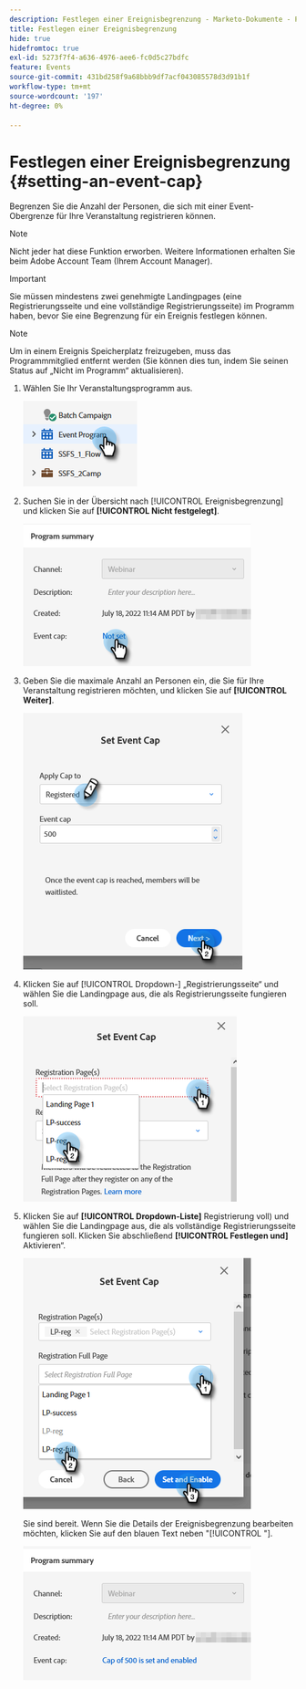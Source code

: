 ```yaml
---
description: Festlegen einer Ereignisbegrenzung - Marketo-Dokumente - Produktdokumentation
title: Festlegen einer Ereignisbegrenzung
hide: true
hidefromtoc: true
exl-id: 5273f7f4-a636-4976-aee6-fc0d5c27bdfc
feature: Events
source-git-commit: 431bd258f9a68bbb9df7acf043085578d3d91b1f
workflow-type: tm+mt
source-wordcount: '197'
ht-degree: 0%

---
```


# Festlegen einer Ereignisbegrenzung {#setting-an-event-cap}

Begrenzen Sie die Anzahl der Personen, die sich mit einer Event-Obergrenze für Ihre Veranstaltung registrieren können.

>[!NOTE]
>
>Nicht jeder hat diese Funktion erworben. Weitere Informationen erhalten Sie beim Adobe Account Team (Ihrem Account Manager).

>[!IMPORTANT]
>Sie müssen mindestens zwei genehmigte Landingpages (eine Registrierungsseite und eine vollständige Registrierungsseite) im Programm haben, bevor Sie eine Begrenzung für ein Ereignis festlegen können.

>[!NOTE]
>
>Um in einem Ereignis Speicherplatz freizugeben, muss das Programmmitglied entfernt werden (Sie können dies tun, indem Sie seinen Status auf „Nicht im Programm“ aktualisieren).

1. Wählen Sie Ihr Veranstaltungsprogramm aus.

   ![](assets/setting-an-event-cap-1.png)

1. Suchen Sie in der Übersicht nach [!UICONTROL Ereignisbegrenzung] und klicken Sie auf **[!UICONTROL Nicht festgelegt]**.

   ![](assets/setting-an-event-cap-2.png)

1. Geben Sie die maximale Anzahl an Personen ein, die Sie für Ihre Veranstaltung registrieren möchten, und klicken Sie auf **[!UICONTROL Weiter]**.

   ![](assets/setting-an-event-cap-3.png)

1. Klicken Sie auf [!UICONTROL  Dropdown-] „Registrierungsseite“ und wählen Sie die Landingpage aus, die als Registrierungsseite fungieren soll.

   ![](assets/setting-an-event-cap-4.png)

1. Klicken Sie auf **[!UICONTROL Dropdown-Liste]** Registrierung voll) und wählen Sie die Landingpage aus, die als vollständige Registrierungsseite fungieren soll. Klicken Sie abschließend **[!UICONTROL Festlegen und]** Aktivieren“.

   ![](assets/setting-an-event-cap-5.png)

   Sie sind bereit. Wenn Sie die Details der Ereignisbegrenzung bearbeiten möchten, klicken Sie auf den blauen Text neben &quot;[!UICONTROL &quot;].

   ![](assets/setting-an-event-cap-6.png)
